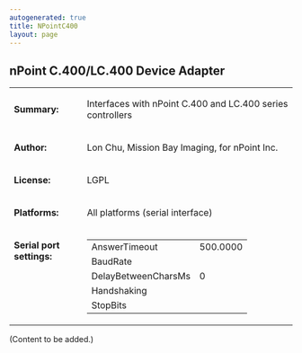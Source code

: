 ```yaml
---
autogenerated: true
title: NPointC400
layout: page
---
```


## nPoint C.400/LC.400 Device Adapter

<table>
<tr>
<td markdown="1">

**Summary:**

</td>
<td markdown="1">

Interfaces with nPoint C.400 and LC.400 series controllers

</td>
</tr>
<tr>
<td markdown="1">

**Author:**

</td>
<td markdown="1">

Lon Chu, Mission Bay Imaging, for nPoint Inc.

</td>
</tr>
<tr>
<td markdown="1">

**License:**

</td>
<td markdown="1">

LGPL

</td>
</tr>
<tr>
<td markdown="1">

**Platforms:**

</td>
<td markdown="1">

All platforms (serial interface)

</td>
</tr>
<tr>
<td markdown="1" valign=top>

**Serial port settings:**

</td>
<td markdown="1" valign=top>

|                     |          |
|---------------------|----------|
| AnswerTimeout       | 500.0000 |
| BaudRate            |          |
| DelayBetweenCharsMs | 0        |
| Handshaking         |          |
| StopBits            |          |

</table>

(Content to be added.)

